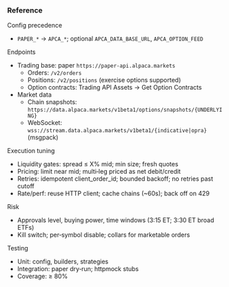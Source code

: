 ### Reference

Config precedence
- `PAPER_*` → `APCA_*`; optional `APCA_DATA_BASE_URL`, `APCA_OPTION_FEED`

Endpoints
- Trading base: paper `https://paper-api.alpaca.markets`
  - Orders: `/v2/orders`
  - Positions: `/v2/positions` (exercise options supported)
  - Option contracts: Trading API Assets → Get Option Contracts
- Market data
  - Chain snapshots: `https://data.alpaca.markets/v1beta1/options/snapshots/{UNDERLYING}`
  - WebSocket: `wss://stream.data.alpaca.markets/v1beta1/{indicative|opra}` (msgpack)

Execution tuning
- Liquidity gates: spread ≤ X% mid; min size; fresh quotes
- Pricing: limit near mid; multi‑leg priced as net debit/credit
- Retries: idempotent client_order_id; bounded backoff; no retries past cutoff
- Rate/perf: reuse HTTP client; cache chains (~60s); back off on 429

Risk
- Approvals level, buying power, time windows (3:15 ET; 3:30 ET broad ETFs)
- Kill switch; per‑symbol disable; collars for marketable orders

Testing
- Unit: config, builders, strategies
- Integration: paper dry‑run; httpmock stubs
- Coverage: ≥ 80%


